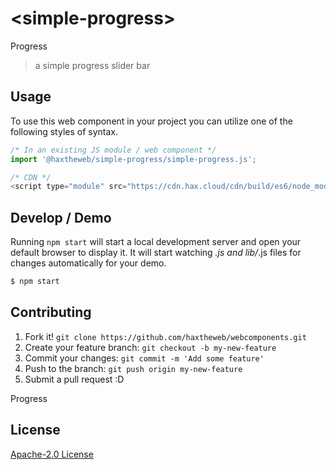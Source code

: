 # &lt;simple-progress&gt;

Progress
> a simple progress slider bar

## Usage
To use this web component in your project you can utilize one of the following styles of syntax.

```js
/* In an existing JS module / web component */
import '@haxtheweb/simple-progress/simple-progress.js';

/* CDN */
<script type="module" src="https://cdn.hax.cloud/cdn/build/es6/node_modules/@haxtheweb/simple-progress/simple-progress.js"></script>
```

## Develop / Demo
Running `npm start` will start a local development server and open your default browser to display it. It will start watching *.js and lib/*.js files for changes automatically for your demo.
```bash
$ npm start
```


## Contributing

1. Fork it! `git clone https://github.com/haxtheweb/webcomponents.git`
2. Create your feature branch: `git checkout -b my-new-feature`
3. Commit your changes: `git commit -m 'Add some feature'`
4. Push to the branch: `git push origin my-new-feature`
5. Submit a pull request :D

Progress

## License
[Apache-2.0 License](http://opensource.org/licenses/Apache-2.0)